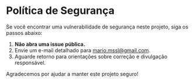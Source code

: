# Política de Segurança

Se você encontrar uma vulnerabilidade de segurança neste projeto, siga os passos abaixo:

1. **Não abra uma issue pública.**
2. Envie um e-mail detalhado para mario.mssl@gmail.com.
3. Aguarde retorno para orientações sobre correção e divulgação responsável.

Agradecemos por ajudar a manter este projeto seguro!